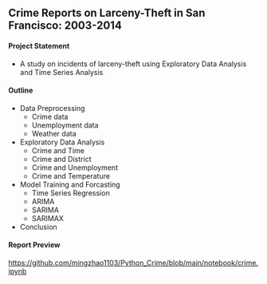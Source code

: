 ## Crime Reports on Larceny-Theft in San Francisco: 2003-2014

#### Project Statement 

- A study on incidents of larceny-theft using Exploratory Data Analysis and Time Series Analysis

#### Outline

- Data Preprocessing
  - Crime data
  - Unemployment data
  - Weather data
- Exploratory Data Analysis
  - Crime and Time
  - Crime and District
  - Crime and Unemployment
  - Crime and Temperature
- Model Training and Forcasting
  - Time Series Regression
  - ARIMA
  - SARIMA
  - SARIMAX
- Conclusion  

#### Report Preview

https://github.com/mingzhao1103/Python_Crime/blob/main/notebook/crime.ipynb
